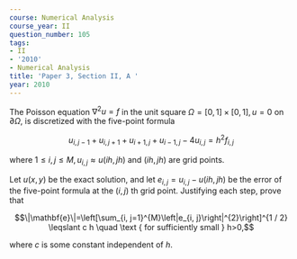 ```yaml
---
course: Numerical Analysis
course_year: II
question_number: 105
tags:
- II
- '2010'
- Numerical Analysis
title: 'Paper 3, Section II, A '
year: 2010
---
```




The Poisson equation $\nabla^{2} u=f$ in the unit square $\Omega=[0,1] \times[0,1], u=0$ on $\partial \Omega$, is discretized with the five-point formula

$$u_{i, j-1}+u_{i, j+1}+u_{i+1, j}+u_{i-1, j}-4 u_{i, j}=h^{2} f_{i, j}$$

where $1 \leqslant i, j \leqslant M, u_{i, j} \approx u(i h, j h)$ and $(i h, j h)$ are grid points.

Let $u(x, y)$ be the exact solution, and let $e_{i, j}=u_{i, j}-u(i h, j h)$ be the error of the five-point formula at the $(i, j)$ th grid point. Justifying each step, prove that

$$\|\mathbf{e}\|=\left[\sum_{i, j=1}^{M}\left|e_{i, j}\right|^{2}\right]^{1 / 2} \leqslant c h \quad \text { for sufficiently small } h>0,$$

where $c$ is some constant independent of $h$.